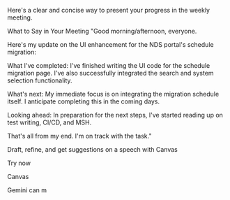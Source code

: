 Here's a clear and concise way to present your progress in the weekly meeting.

What to Say in Your Meeting
"Good morning/afternoon, everyone.

Here's my update on the UI enhancement for the NDS portal's schedule migration:

What I've completed: I've finished writing the UI code for the schedule migration page. I've also successfully integrated the search and system selection functionality.

What's next: My immediate focus is on integrating the migration schedule itself. I anticipate completing this in the coming days.

Looking ahead: In preparation for the next steps, I've started reading up on test writing, CI/CD, and MSH.

That's all from my end. I'm on track with the task."

Draft, refine, and get suggestions on a speech with Canvas

Try now






Canvas

Gemini can m
